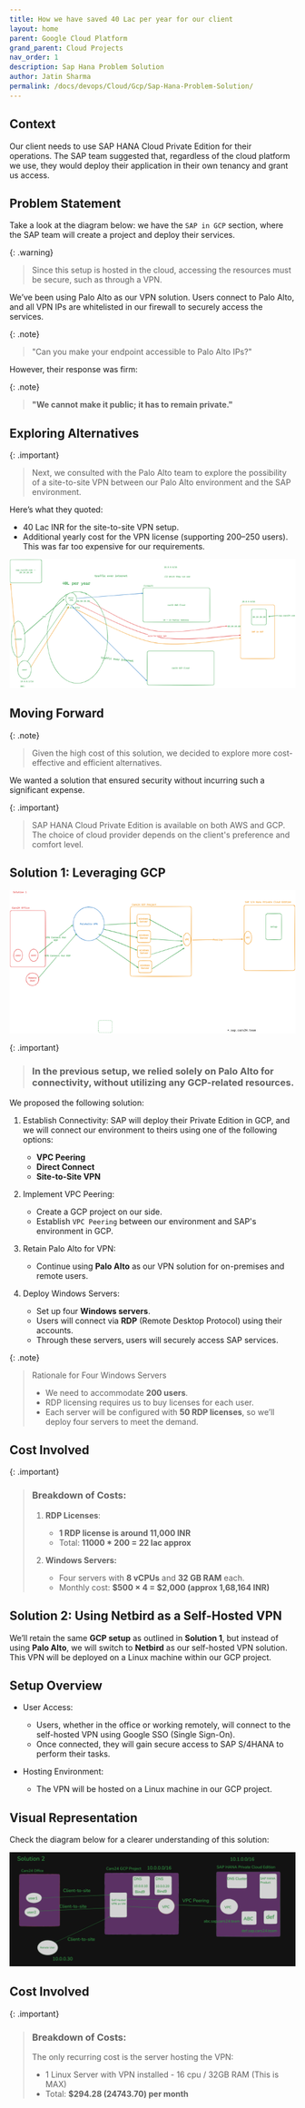 ```yaml
---
title: How we have saved 40 Lac per year for our client
layout: home
parent: Google Cloud Platform
grand_parent: Cloud Projects
nav_order: 1
description: Sap Hana Problem Solution
author: Jatin Sharma
permalink: /docs/devops/Cloud/Gcp/Sap-Hana-Problem-Solution/
---
```


## Context
Our client needs to use SAP HANA Cloud Private Edition for their operations. The SAP team suggested that, regardless of the cloud platform we use, they would deploy their application in their own tenancy and grant us access.


## Problem Statement
Take a look at the diagram below: we have the `SAP in GCP` section, where the SAP team will create a project and deploy their services.

{: .warning}
> Since this setup is hosted in the cloud, accessing the resources must be secure, such as through a VPN.

We’ve been using Palo Alto as our VPN solution. Users connect to Palo Alto, and all VPN IPs are whitelisted in our firewall to securely access the services.

{: .note}
> "Can you make your endpoint accessible to Palo Alto IPs?"

However, their response was firm:

{: .note}
> **"We cannot make it public; it has to remain private."**

<!-- So, we were using `Palo Alto` as our VPN. And **users** are connecting to Palto Alto, all the IP's of this VPN we have whitelisted in our Firewall (Services we access via VPN). Then we asked SAP team to make your endpoint Public for the `Palo Alto` IP's, so, that users can connect to your services via Palo Alto. But they are like we can't make it public. It has to be private. -->


## Exploring Alternatives

{: .important}
> Next, we consulted with the Palo Alto team to explore the possibility of a site-to-site VPN between our Palo Alto environment and the SAP environment.

Here’s what they quoted:

   * 40 Lac INR for the site-to-site VPN setup.
   * Additional yearly cost for the VPN license (supporting 200–250 users).
This was far too expensive for our requirements.


![Problem Statement](/docs/devops/Cloud/Gcp/images/Problem.png)


## Moving Forward
{: .note}
> Given the high cost of this solution, we decided to explore more cost-effective and efficient alternatives.

We wanted a solution that ensured security without incurring such a significant expense.


{: .important}
> SAP HANA Cloud Private Edition is available on both AWS and GCP. The choice of cloud provider depends on the client's preference and comfort level.

## Solution 1: Leveraging GCP

![Solution1](/docs/devops/Cloud/Gcp/images/Solution1.png)

{: .important}
> ### In the previous setup, we relied solely on Palo Alto for connectivity, without utilizing any GCP-related resources.

We proposed the following solution:

1. Establish Connectivity:
SAP will deploy their Private Edition in GCP, and we will connect our environment to theirs using one of the following options:
   * **VPC Peering**
   * **Direct Connect**
   * **Site-to-Site VPN**

2. Implement VPC Peering:
   * Create a GCP project on our side.
   * Establish `VPC Peering` between our environment and SAP's environment in GCP.

3. Retain Palo Alto for VPN:
   * Continue using **Palo Alto** as our VPN solution for on-premises and remote users.

4. Deploy Windows Servers:
   * Set up four **Windows servers**.
   * Users will connect via **RDP** (Remote Desktop Protocol) using their accounts.
   * Through these servers, users will securely access SAP services.

{: .note}
> Rationale for Four Windows Servers
>   * We need to accommodate **200 users**.
>   * RDP licensing requires us to buy licenses for each user.
>   * Each server will be configured with **50 RDP licenses**, so we’ll deploy four servers to meet the demand.


## Cost Involved

{: .important}
>
> ### Breakdown of Costs:
> 1. **RDP Licenses**:
>    - **1 RDP license is around 11,000 INR**
>    - Total: **11000 * 200 = 22 lac approx**
>
> 2. **Windows Servers:**
>    - Four servers with **8 vCPUs** and **32 GB RAM** each.
>    - Monthly cost: **$500 × 4 = $2,000 (approx 1,68,164 INR)**


## Solution 2: Using Netbird as a Self-Hosted VPN
We’ll retain the same **GCP setup** as outlined in **Solution 1**, but instead of using **Palo Alto**, we will switch to **Netbird** as our self-hosted VPN solution. This VPN will be deployed on a Linux machine within our GCP project.


## Setup Overview
  * User Access:
      * Users, whether in the office or working remotely, will connect to the self-hosted VPN using Google SSO (Single Sign-On).
      * Once connected, they will gain secure access to SAP S/4HANA to perform their tasks.

  * Hosting Environment:
      * The VPN will be hosted on a Linux machine in our GCP project.

## Visual Representation
Check the diagram below for a clearer understanding of this solution:

![Solution2](/docs/devops/Cloud/Gcp/images/Solution2.png)

## Cost Involved

{: .important}
>
> ### Breakdown of Costs:
> The only recurring cost is the server hosting the VPN:
>    - 1 Linux Server with VPN installed - 16 cpu / 32GB RAM (This is MAX)
>    - Total: **$294.28 (24743.70) per month**